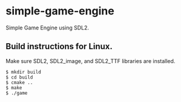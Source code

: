 # simple-game-engine
Simple Game Engine using SDL2.

## Build instructions for Linux.

Make sure SDL2, SDL2_image, and SDL2_TTF libraries are installed.

```
$ mkdir build
$ cd build
$ cmake ..
$ make
$ ./game
```

